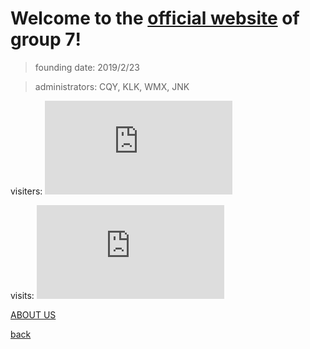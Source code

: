 # Welcome to the [official website](https://ruiluogu.github.io/group/home) of group 7! 

> founding date: 2019/2/23

> administrators: CQY, KLK, WMX, JNK

visiters: ![](http://cc.amazingcounters.com/counter.php?i=3230021&c=9690376)

visits: ![](http://cc.amazingcounters.com/counter.php?i=3230023&c=9690382)

[ABOUT US](https://ruiluogu.github.io/group/about)

[back](https://ruiluogu.github.io)
